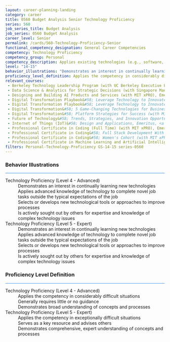 ```yaml
---
layout: career-planning-landing
category: career
title: 0560 Budget Analysis Senior Technology Proficiency
series: 560
job_series_title: Budget Analysis
job_series: 0560 Budget Analysis
career_level: Senior
permalink: /cards/560-Technology-Proficiency-Senior
functional_competency_designation: General Career Competencies
competency: Technology Proficiency
competency_group: Personal
competency_description: Applies existing technologies (e.g., software, applications, online systems and databases), within IT governance and rules, to meet organizational requirements. Shares technology knowledge with others in the organization. Identifies potential opportunities for the use of new or emerging technologies to improve business processes.
level: "14-15"
behavior_illustrations: "Demonstrates an interest in continually learning new technologies ? Applies advanced knowledge of technology to complete novel job tasks outside the typical expectations of the job ? Selects or develops new technological tools or approaches to improve processes ? Is actively sought out by others for expertise and knowledge of complex technology issues  ? Demonstrates an interest in continually learning new technologies ? Applies advanced knowledge of technology to complete novel job tasks outside the typical expectations of the job ? Selects or develops new technological tools or approaches to improve processes ? Is actively sought out by others for expertise and knowledge of complex technology issues ?"
proficiency_level_definition: Applies the competency in considerably difficult situations ? Generally requires little or no guidance ? Demonstrates broad understanding of concepts and processes ? Applies the competency in exceptionally difficult situations ? Serves as a key resource and advises others ? Demonstrates comprehensive, expert understanding of concepts and processes
relevant_courses: 
 - Berkeley Technology Leadership Program (with UC Berkeley Executive Education), Emeritus, <a href="https://em-executive.berkeley.edu/technology-leadership-program/enterprise/?b2c_form=true&utm_campaign=gsa&utm_source=b2b">https://em-executive.berkeley.edu/technology-leadership-program/enterprise/?b2c_form=true&utm_campaign=gsa&utm_source=b2b</a>
 - Data Science & Analytics for Strategic Decisions (with Singapore Management University), Emeritus, <a href="https://smu.emeritus.org/data-science/enterprise/?b2c_form=true&utm_campaign=gsa&utm_source=b2b">https://smu.emeritus.org/data-science/enterprise/?b2c_form=true&utm_campaign=gsa&utm_source=b2b</a>
 - Designing and Building AI Products and Services (with MIT xPRO), Emeritus, <a href="https://executive-ed.xpro.mit.edu/designing-building-ai-products-services/enterprise/?b2c_form=true&utm_campaign=gsa&utm_source=b2b">https://executive-ed.xpro.mit.edu/designing-building-ai-products-services/enterprise/?b2c_form=true&utm_campaign=gsa&utm_source=b2b</a>
 - Digital Transformation Playbook&#58; Leverage Technology to Innovate Your Business (with Stanford Graduate School of Business, Emeritus, <a href="https://em-execed.stanford.edu/digital-transformation-playbook/enterprise/?b2c_form=true&utm_campaign=gsa&utm_source=b2b">https://em-execed.stanford.edu/digital-transformation-playbook/enterprise/?b2c_form=true&utm_campaign=gsa&utm_source=b2b</a>
 - Digital Transformation Playbook&#58; Leverage Technology to Innovate Your Business (with Stanford Graduate School of Business, Emeritus, <a href="https://em-execed.stanford.edu/digital-transformation-playbook/enterprise/?b2c_form=true&utm_campaign=gsa&utm_source=b2b">https://em-execed.stanford.edu/digital-transformation-playbook/enterprise/?b2c_form=true&utm_campaign=gsa&utm_source=b2b</a>
 - Digital Transformation&#58; 5 Game-Changing Technologies for Business (with Imperial College Business School Executive Education), Emeritus, <a href="https://execed-online.imperial.ac.uk/digital-transformation/enterprise/?b2c_form=true&utm_campaign=gsa&utm_source=b2b">https://execed-online.imperial.ac.uk/digital-transformation/enterprise/?b2c_form=true&utm_campaign=gsa&utm_source=b2b</a>
 - Digital Transformation&#58; Platform Strategies for Success (with MIT Sloan Executive Education), Emeritus, <a href="https://executive-ed.mit.edu/digital-transformation/enterprise/?b2c_form=true&utm_campaign=gsa&utm_source=b2b">https://executive-ed.mit.edu/digital-transformation/enterprise/?b2c_form=true&utm_campaign=gsa&utm_source=b2b</a>
 - Future of Technology&#58; Trends, Strategies, and Innovation Opportunities (with UC Berkeley Executive Education), Emeritus, <a href="https://em-executive.berkeley.edu/future-technology/enterprise/?b2c_form=true&utm_campaign=gsa&utm_source=b2b">https://em-executive.berkeley.edu/future-technology/enterprise/?b2c_form=true&utm_campaign=gsa&utm_source=b2b</a>
 - Internet of Things (IoT)&#58; Design and Applications, Emeritus, <a href="https://executive-ed.xpro.mit.edu/Internet-of-things-iot-design-and-applications/enterprise/?b2c_form=true&utm_campaign=gsa&utm_source=b2b">https://executive-ed.xpro.mit.edu/Internet-of-things-iot-design-and-applications/enterprise/?b2c_form=true&utm_campaign=gsa&utm_source=b2b</a>
 - Professional Certificate in Coding (Full Time) (with MIT xPRO), Emeritus, <a href="https://executive-ed.xpro.mit.edu/professional-certificate-coding-full-time/enterprise/?b2c_form=true&utm_campaign=gsa&utm_source=b2b">https://executive-ed.xpro.mit.edu/professional-certificate-coding-full-time/enterprise/?b2c_form=true&utm_campaign=gsa&utm_source=b2b</a>
 - Professional Certificate in Coding&#58; Full Stack Development With MERN (with MIT xPRO), Emeritus, <a href="https://executive-ed.xpro.mit.edu/professional-certificate-coding/enterprise/?b2c_form=true&utm_campaign=gsa&utm_source=b2b">https://executive-ed.xpro.mit.edu/professional-certificate-coding/enterprise/?b2c_form=true&utm_campaign=gsa&utm_source=b2b</a>
 - Professional Certificate in Coding&#58; Women's Cohort (with MIT xPRO), Emeritus, <a href="https://executive-ed.xpro.mit.edu/professional-certificate-coding-womens-cohort/enterprise/?b2c_form=true&utm_campaign=gsa&utm_source=b2b">https://executive-ed.xpro.mit.edu/professional-certificate-coding-womens-cohort/enterprise/?b2c_form=true&utm_campaign=gsa&utm_source=b2b</a>
 - Professional Certificate in Machine Learning and Artificial Intelligence (with UC Berkeley Executive Education), Emeritus, <a href="https://em-executive.berkeley.edu/professional-certificate-machine-learning-artificial-intelligence/enterprise/?b2c_form=true&utm_campaign=gsa&utm_source=b2b">https://em-executive.berkeley.edu/professional-certificate-machine-learning-artificial-intelligence/enterprise/?b2c_form=true&utm_campaign=gsa&utm_source=b2b</a>
filters: Personal-Technology-Proficiency GS-14-15 series-0560
---
```


<div class="desktop:grid-col-6 margin-y-3">
  <div class="border-top-2 bg-white padding-3 shadow-5 height-full members-hover border-1px button-border border-top-blue radius-lg card-text-color">
    <h3>Behavior Illustrations</h3>
    <hr style="background-color: #2680EB !important;"/>
    <dl class="text-base card-content-color"><dt>Technology Proficiency (Level 4 - Advanced)</dt><dd>Demonstrates an interest in continually learning new technologies </dd><dd> Applies advanced knowledge of technology to complete novel job tasks outside the typical expectations of the job </dd><dd> Selects or develops new technological tools or approaches to improve processes </dd><dd> Is actively sought out by others for expertise and knowledge of complex technology issues </dd><dt>Technology Proficiency (Level 5 - Expert)</dt><dd>Demonstrates an interest in continually learning new technologies </dd><dd> Applies advanced knowledge of technology to complete novel job tasks outside the typical expectations of the job </dd><dd> Selects or develops new technological tools or approaches to improve processes </dd><dd> Is actively sought out by others for expertise and knowledge of complex technology issues </dd></dl>
  </div>
</div>
<div class="desktop:grid-col-6 margin-y-3">
  <div class="border-top-2 bg-white padding-3 shadow-5 height-full members-hover border-1px button-border border-top-blue radius-lg card-text-color">
    <h3>Proficiency Level Definition</h3>
     <hr style="background-color: #2680EB !important;"/>
    <dl class="text-base card-content-color"><dt>Technology Proficiency (Level 4 - Advanced)</dt><dd>Applies the competency in considerably difficult situations </dd><dd> Generally requires little or no guidance </dd><dd> Demonstrates broad understanding of concepts and processes</dd><dt>Technology Proficiency (Level 5 - Expert)</dt><dd>Applies the competency in exceptionally difficult situations </dd><dd> Serves as a key resource and advises others </dd><dd> Demonstrates comprehensive, expert understanding of concepts and processes</dd></dl>
  </div>
</div>